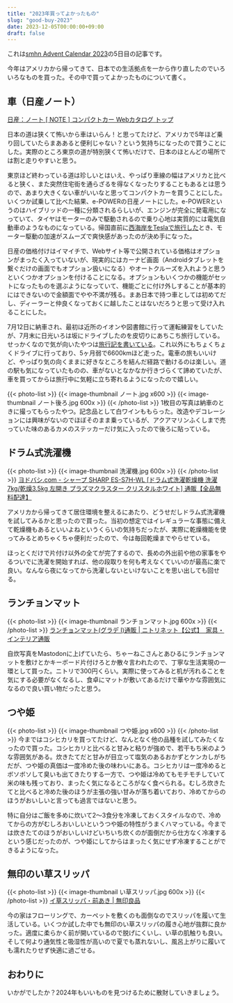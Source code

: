 ```yaml
---
title: "2023年買ってよかったもの"
slug: "good-buy-2023"
date: 2023-12-05T00:00:00+09:00
draft: false
---
```


これは[smhn Advent Calendar 2023](https://adventar.org/calendars/8887)の5日目の記事です。

今年はアメリカから帰ってきて、日本での生活拠点を一から作り直したのでいろいろなものを買った。その中で買ってよかったものについて書く。

## 車（日産ノート）
[日産：ノート [ NOTE ] コンパクトカー Webカタログ トップ](https://www3.nissan.co.jp/vehicles/new/note.html)

日本の道は狭くて怖いから車はいらん！と思ってたけど、アメリカで5年ほど乗り回していたらまああると便利じゃない？という気持ちになったので買うことにした。実際のところ東京の道が特別狭くて怖いだけで、日本のほとんどの場所では割と走りやすいと思う。

東京ほど終わっている道は珍しいとはいえ、やっぱり車線の幅はアメリカと比べると狭く、また突然住宅街を通らざるを得なくなったりすることもあるとは思うので、あまり大きくない車がいいなと思ってコンパクトカーを買うことにした。いくつか試乗して比べた結果、e-POWERの日産ノートにした。e-POWERというのはハイブリッドの一種に分類されるらしいが、エンジンが完全に発電用になっていて、タイヤはモーターのみで駆動されるので乗り心地は実質的には電気自動車のようなものになっている。帰国直前に[西海岸をTeslaで旅行した](../tesla-review/)とき、モーター駆動の加速がスムーズで爽快感があったのが決め手になった。

日産の価格付けはイマイチで、Webサイト等で公開されている価格はオプションがまったく入っていないが、現実的にはカーナビ画面（Androidタブレットを繋ぐだけの画面でもオプション扱いになる）やオートクルーズを入れようと思うといくつかオプションを付けることになる。オプションもいくつかの機能がセットになったものを選ぶようになっていて、機能ごとに付け外しすることが基本的にはできないので金額面でやや不満が残る。まあ日本で持つ車としては初めてだし、ディーラーと仲良くなっておくに越したことはないだろうと思って受け入れることにした。

7月12日に納車され、最初は近所のイオンや図書館に行って運転練習をしていたが、7月末に日光いろは坂にドライブしたのを皮切りにあちこち旅行している。せっかくなので気が向いたやつは[旅行記を書いている](/categories/ドライブ/)。これ以外にもちょくちょくドライブに行っており、5ヶ月弱で6600kmほど走った。電車の旅もいいけど、やっぱり気の向くままに好きなところを結んだ経路で動けるのは楽しい。道の駅も気になっていたものの、車がないとなかなか行きづらくて諦めていたが、車を買ってからは旅行中に気軽に立ち寄れるようになったので嬉しい。

{{< photo-list >}}
    {{< image-thumbnail ノート.jpg x600 >}}
    {{< image-thumbnail ノート後ろ.jpg 600x >}}
{{< /photo-list >}}
1枚目の写真は納車のときに撮ってもらったやつ。記念品として白ワインももらった。改造やデコレーションには興味がないのでほぼそのまま乗っているが、アクアマリンふくしまで売っていた味のあるカメのステッカーだけ気に入ったので後ろに貼っている。

## ドラム式洗濯機
{{< photo-list >}}
    {{< image-thumbnail 洗濯機.jpg 600x >}}
{{< /photo-list >}}
[ヨドバシ.com - シャープ SHARP ES-S7H-WL [ドラム式洗濯乾燥機 洗濯7kg/乾燥3.5kg 左開き プラズマクラスター クリスタルホワイト] 通販【全品無料配達】](https://www.yodobashi.com/product/100000001007632682/)

アメリカから帰ってきて居住環境を整えるにあたり、どうせだしドラム式洗濯機を試してみるかと思ったので買った。当初の想定ではイレギュラーな事態に備えて乾燥機もあるといいよねというくらいの気持ちだったが、実際に乾燥機能を使ってみるとめちゃくちゃ便利だったので、今は毎回乾燥までやらせている。

ほっとくだけで片付け以外の全てが完了するので、長めの外出前や他の家事をやるついでに洗濯を開始すれば、他の段取りを何も考えなくていいのが最高に楽で良い。なんなら夜になってから洗濯しないといけないことを思い出しても回せる。

## ランチョンマット
{{< photo-list >}}
    {{< image-thumbnail ランチョンマット.jpg 600x >}}
{{< /photo-list >}}
[ランチョンマット(グラデ I)通販 | ニトリネット【公式】　家具・インテリア通販](https://www.nitori-net.jp/ec/product/7833648s/?facetedCode=0010006)

自炊写真をMastodonに上げていたら、ちゃーねこさんとあひるにランチョンマットを敷けとかキーボード片付けろとか散々言われたので、丁寧な生活実現の一環として買った。ニトリで300円くらい。実際に使ってみると机が汚れることを気にする必要がなくなるし、食卓にマットが敷いてあるだけで華やかな雰囲気になるので良い買い物だったと思う。

## つや姫
{{< photo-list >}}
    {{< image-thumbnail つや姫.jpg x600 >}}
{{< /photo-list >}}
今まではコシヒカリを買ってたけど、なんとなく他の品種を試してみたくなったので買った。コシヒカリと比べると甘みと粘りが強めで、若干もち米のような雰囲気がある。炊きたてだと甘みが目立って塩気のあるおかずとケンカしがちだが、つや姫の真価は一度冷めた後の味わいにある。コシヒカリは一度冷めるとボソボソして臭いも出てきたりする一方で、つや姫は冷めてもモチモチしていて米の味も残っており、まったく気になるところがなく食べられる。むしろ炊きたてと比べると冷めた後のほうが主張の強い甘みが落ち着いており、冷めてからのほうがおいしいと言っても過言ではないと思う。

特に自分はご飯を多めに炊いて2～3食分を冷凍しておくスタイルなので、冷めてからの方がむしろおいしいというつや姫の特性がうまくハマっている。今までは炊きたてのほうがおいしいけどいちいち炊くのが面倒だから仕方なく冷凍するという感じだったのが、つや姫にしてからはまったく気にせず冷凍することができるようになった。

## 無印のい草スリッパ
{{< photo-list >}}
    {{< image-thumbnail い草スリッパ.jpg 600x >}}
{{< /photo-list >}}
[イ草スリッパ・前あき | 無印良品](https://www.muji.com/jp/ja/store/cmdty/detail/4550512896586)

今の家はフローリングで、カーペットを敷くのも面倒なのでスリッパを履いて生活している。いくつか試した中でも無印のい草スリッパの履き心地が抜群に良かった。適度に柔らかく前が開いているので脱げにくいし、い草の肌触りも良い。そして何より通気性と吸湿性が高いので夏でも蒸れないし、風呂上がりに履いても濡れたりせず快適に過ごせる。

## おわりに
いかがでしたか？2024年もいいものを見つけるために散財していきましょう。